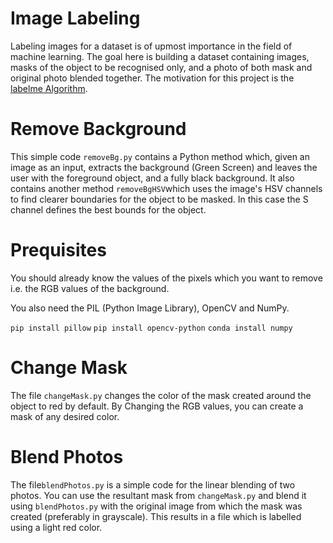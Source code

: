 # Image Labeling
Labeling images for a dataset is of upmost importance in the field of machine learning. The goal here is building a dataset containing images, masks of the object to be recognised only, and a photo of both mask and original photo blended together. The motivation for this project is the [labelme Algorithm](https://github.com/wkentaro/labelme).

# Remove Background 
This simple code ```removeBg.py``` contains a Python method which, given an image as an input, extracts the background (Green Screen) and leaves the user with the foreground object, and a fully black background. It also contains another method ```removeBgHSV```which uses the image's HSV channels to find clearer boundaries for the object to be masked. In this case the S channel defines the best bounds for the object. 

# Prequisites
You should already know the values of the pixels which you want to remove i.e. the RGB values of the background.

You also need the PIL (Python Image Library), OpenCV and NumPy.

```pip install pillow```
```pip install opencv-python```
```conda install numpy```


# Change Mask 
The file ```changeMask.py``` changes the color of the mask created around the object to red by default. By Changing the RGB values, you can create a mask of any desired color. 

# Blend Photos
The file```blendPhotos.py``` is a simple code for the linear blending of two photos. You can use the resultant mask from ```changeMask.py``` and blend it using ```blendPhotos.py``` with the original image from which the mask was created (preferably in grayscale). This results in a file which is labelled using a light red color. 

